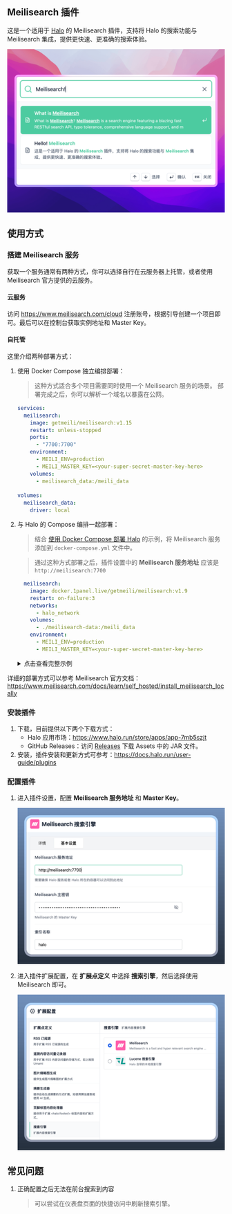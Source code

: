 ## Meilisearch 插件

这是一个适用于 [Halo](https://github.com/halo-dev/halo) 的 Meilisearch 插件，支持将 Halo 的搜索功能与 Meilisearch 集成，提供更快速、更准确的搜索体验。

![](./images/cover.png)

## 使用方式

### 搭建 Meilisearch 服务

获取一个服务通常有两种方式，你可以选择自行在云服务器上托管，或者使用 Meilisearch 官方提供的云服务。

#### 云服务

访问 <https://www.meilisearch.com/cloud> 注册账号，根据引导创建一个项目即可。最后可以在控制台获取实例地址和 Master Key。

#### 自托管

这里介绍两种部署方式：

1. 使用 Docker Compose 独立编排部署：

   > 这种方式适合多个项目需要同时使用一个 Meilisearch 服务的场景。
   > 部署完成之后，你可以解析一个域名以暴露在公网。

   ```yaml
   services:
     meilisearch:
       image: getmeili/meilisearch:v1.15
       restart: unless-stopped
       ports:
         - "7700:7700"
       environment:
         - MEILI_ENV=production
         - MEILI_MASTER_KEY=<your-super-secret-master-key-here>
       volumes:
         - meilisearch_data:/meili_data

   volumes:
     meilisearch_data:
       driver: local
   ```

2. 与 Halo 的 Compose 编排一起部署：

   > 结合 [使用 Docker Compose 部署 Halo](https://docs.halo.run/getting-started/install/docker-compose) 的示例，将 Meilisearch 服务添加到 `docker-compose.yml` 文件中。

   > 通过这种方式部署之后，插件设置中的 **Meilisearch 服务地址** 应该是 `http://meilisearch:7700`

    ```yaml
      meilisearch:
        image: docker.1panel.live/getmeili/meilisearch:v1.9
        restart: on-failure:3
        networks:
          - halo_network
        volumes:
          - ./meilisearch-data:/meili_data
        environment:
          - MEILI_ENV=production
          - MEILI_MASTER_KEY=<your-super-secret-master-key-here>
    ```

    <details>
      <summary>点击查看完整示例</summary>

      ```yaml
      version: "3"

      services:
        halo:
          image: registry.fit2cloud.com/halo/halo:2.21
          restart: on-failure:3
          depends_on:
            halodb:
              condition: service_healthy
          networks:
            halo_network:
          volumes:
            - ./halo2:/root/.halo2
          ports:
            - "8090:8090"
          healthcheck:
            test: ["CMD", "curl", "-f", "http://localhost:8090/actuator/health/readiness"]
            interval: 30s
            timeout: 5s
            retries: 5
            start_period: 30s
          environment:
            - JVM_OPTS=-Xmx256m -Xms256m
          command:
            - --spring.r2dbc.url=r2dbc:pool:postgresql://halodb/halo
            - --spring.r2dbc.username=halo
            - --spring.r2dbc.password=openpostgresql
            - --spring.sql.init.platform=postgresql
            - --halo.external-url=http://localhost:8090/
        halodb:
          image: postgres:15.4
          restart: on-failure:3
          networks:
            halo_network:
          volumes:
            - ./db:/var/lib/postgresql/data
          healthcheck:
            test: [ "CMD", "pg_isready" ]
            interval: 10s
            timeout: 5s
            retries: 5
          environment:
            - POSTGRES_PASSWORD=openpostgresql
            - POSTGRES_USER=halo
            - POSTGRES_DB=halo
            - PGUSER=halo
        meilisearch:
          image: docker.1panel.live/getmeili/meilisearch:v1.9
          restart: on-failure:3
          networks:
            - halo_network
          volumes:
            - ./meilisearch-data:/meili_data
          environment:
            - MEILI_ENV=production
            - MEILI_MASTER_KEY=<your-super-secret-master-key-here>

      networks:
        halo_network:
      ```

    </details>

详细的部署方式可以参考 Meilisearch 官方文档：<https://www.meilisearch.com/docs/learn/self_hosted/install_meilisearch_locally>

### 安装插件

1. 下载，目前提供以下两个下载方式：
    - Halo 应用市场：<https://www.halo.run/store/apps/app-7mb5szjt>
    - GitHub Releases：访问 [Releases](https://github.com/halo-sigs/plugin-meilisearch/releases) 下载 Assets 中的 JAR 文件。
2. 安装，插件安装和更新方式可参考：<https://docs.halo.run/user-guide/plugins>

### 配置插件

1. 进入插件设置，配置 **Meilisearch 服务地址** 和 **Master Key**。

    ![](./images/plugin-setting.png)

2. 进入插件扩展配置，在 **扩展点定义** 中选择 **搜索引擎**，然后选择使用 Meilisearch 即可。

    ![](./images/extension-point-setting.png)

## 常见问题

1. 正确配置之后无法在前台搜索到内容

   > 可以尝试在仪表盘页面的快捷访问中刷新搜索引擎。
